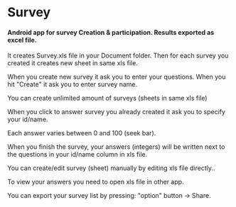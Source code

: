 # Survey
#### Android app for survey Creation & participation. Results exported as excel file.
It creates Survey.xls file in your Document folder. Then for each survey you created it creates new sheet in same xls file.

When you create new survey it ask you to enter your questions. When you hit "Create" it ask you to enter survey name.

You can create unlimited amount of surveys (sheets in same xls file) 

When you click to answer survey you already created it ask you to specify your id/name.

Each answer varies between 0 and 100 (seek bar).

When you finish the survey, your answers (integers) will be written next to the questions in your id/name column in xls file. 

You can create/edit survey (sheet) manually by editing xls file directly..

To view your answers you need to open xls file in other app. 

You can export your survey list by pressing: "option" button -> Share.  
